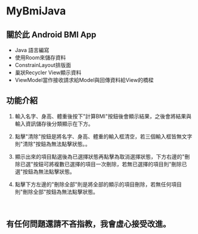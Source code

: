 # MyBmiJava  

## 關於此 Android BMI App
  * Java 語言編寫
  * 使用Room來儲存資料
  * ConstrainLayout排版面
  * 巢狀Recycler View顯示資料
  * ViewModel當作接收請求給Model與回傳資料給View的橋樑


## 功能介紹

1. 輸入名字、身高、體重後按下"計算BMI"按鈕後會顯示結果，之後會將結果與輸入資訊儲存後分類顯示在下方。

2. 點擊"清除"按鈕是將名字、身高、體重的輸入框清空，若三個輸入框皆無文字則"清除"按鈕為無法點擊狀態。。

3. 顯示出來的項目點選後為已選擇狀態再點擊為取消選擇狀態，下方右邊的"刪除已選"按鈕可將複數已選擇的項目一次刪除，若無已選擇的項目則"刪除已選"按鈕為無法點擊狀態。

4. 點擊下方左邊的"刪除全部"則是將全部的顯示的項目刪除，若無任何項目則"刪除全部"按鈕為無法點擊狀態。
<br>  

## 有任何問題還請不吝指教，我會虛心接受改進。
